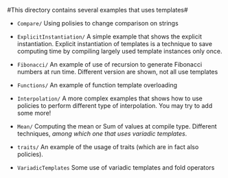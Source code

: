 #This directory contains several examples that uses templates#

* `Compare/`  Using polisies to change comparison on strings

* `ExplicitInstantiation/` A simple example that shows the explicit instantiation. Explicit instantiation of templates is a technique to save computing time by compiling largely used template instances only once.

* `Fibonacci/` An example of use of recursion to generate Fibonacci numbers at run time. Different version are shown, not all use templates

* `Functions/` An example of function template overloading

* `Interpolation/` A more complex examples that shows how to use policies to perform different type of interpolation. You may try to add some more!

* `Mean/` Computing the mean or Sum of values at compile type. Different
techniques, *among which one that uses variadic templates*.

* `traits/`  An example of the usage of traits (which are in fact also policies).

* `VariadicTemplates` Some use of variadic templates and fold operators
